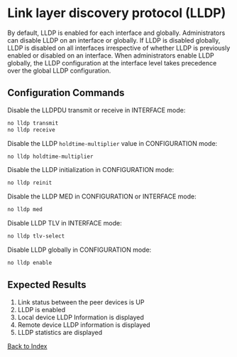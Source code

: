 # Link layer discovery protocol (LLDP)

By default, LLDP is enabled for each interface and globally. Administrators can disable LLDP on an interface or globally. If LLDP is disabled globally, LLDP is disabled on all interfaces irrespective of whether LLDP is previously enabled or disabled on an interface. When administrators enable LLDP globally, the LLDP configuration at the interface level takes precedence over the global LLDP configuration.

## Configuration Commands

Disable the LLDPDU transmit or receive in INTERFACE mode:

```bash
no lldp transmit
no lldp receive
```

Disable the LLDP `holdtime-multiplier` value in CONFIGURATION mode:

```bash
no lldp holdtime-multiplier
```

Disable the LLDP initialization in CONFIGURATION mode:

```bash
no lldp reinit
```

Disable the LLDP MED in CONFIGURATION or INTERFACE mode:

```bash
no lldp med
```

Disable LLDP TLV in INTERFACE mode:

```bash
no lldp tlv-select
```

Disable LLDP globally in CONFIGURATION mode:

```bash
no lldp enable
```

## Expected Results

1. Link status between the peer devices is UP
2. LLDP is enabled
3. Local device LLDP Information is displayed
4. Remote device LLDP information is displayed
5. LLDP statistics are displayed

[Back to Index](index.md)
